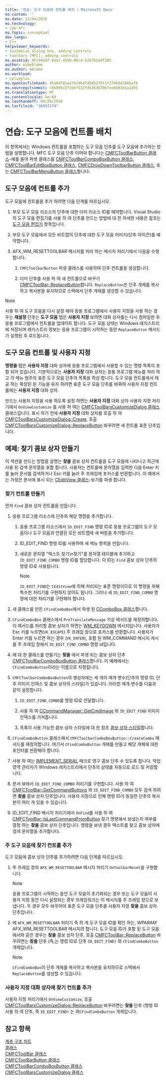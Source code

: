 ```yaml
---
title: '연습: 도구 모음에 컨트롤 배치 | Microsoft Docs'
ms.custom: ''
ms.date: 11/04/2016
ms.technology:
- cpp-mfc
ms.topic: conceptual
dev_langs:
- C++
helpviewer_keywords:
- Customize dialog box, adding controls
- toolbars [MFC], adding controls
ms.assetid: 8fc94bdf-0da7-45d9-8bc4-52b7b1edf205
author: mikeblome
ms.author: mblome
ms.workload:
- cplusplus
ms.openlocfilehash: 45a04f81ee7419bdf45052f0f1f2746dd7866af8
ms.sourcegitcommit: c6b095c5f3de7533fd535d679bfee0503e5a1d91
ms.translationtype: MT
ms.contentlocale: ko-KR
ms.lasthandoff: 06/26/2018
ms.locfileid: "36957174"
---
```

# <a name="walkthrough-putting-controls-on-toolbars"></a>연습: 도구 모음에 컨트롤 배치
이 항목에서는 Windows 컨트롤을 포함하는 도구 모음 단추를 도구 모음에 추가하는 방법을 설명합니다. MFC 도구 모음 단추 이어야 합니다는 [CMFCToolBarButton 클래스](../mfc/reference/cmfctoolbarbutton-class.md)-예를 들어 파생 클래스를 [CMFCToolBarComboBoxButton 클래스](../mfc/reference/cmfctoolbarcomboboxbutton-class.md), [CMFCToolBarEditBoxButton 클래스](../mfc/reference/cmfctoolbareditboxbutton-class.md), [CMFCDropDownToolbarButton 클래스](../mfc/reference/cmfcdropdowntoolbarbutton-class.md), 또는 [CMFCToolBarMenuButton 클래스](../mfc/reference/cmfctoolbarmenubutton-class.md)합니다.  
  
## <a name="adding-controls-to-toolbars"></a>도구 모음에 컨트롤 추가  
 도구 모음에 컨트롤을 추가 하려면 다음 단계를 따르십시오.  
  
1.  부모 도구 모음 리소스의 단추에 대한 더미 리소스 ID를 예약합니다. Visual Studio의 도구 모음 편집기를 사용 하 여 단추를 만드는 방법에 대 한 자세한 내용은 참조는 [도구 모음 편집기](../windows/toolbar-editor.md) 항목입니다.  
  
2.  부모 도구 모음에서 모든 비트맵의 단추에 대한 도구 모음 이미지(단추 아이콘)를 예약합니다.  
  
3.  AFX_WM_RESETTOOLBAR 메시지를 처리 하는 메시지 처리기에서 다음을 수행 합니다.  
  
    1.  `CMFCToolbarButton` 파생 클래스를 사용하여 단추 컨트롤을 생성합니다.  
  
    2.  더미 단추를 사용 하 여 새 컨트롤으로 바꾸기 [CMFCToolBar::ReplaceButton](../mfc/reference/cmfctoolbar-class.md#replacebutton)합니다. `ReplaceButton`은 단추 개체를 복사하고 복사본을 유지하므로 스택에서 단추 개체를 생성할 수 있습니다.  
  
> [!NOTE]
>  사용 하 여 도구 모음을 다시 설정 해야 응용 프로그램에서 사용자 지정을 사용 하는 경우는 **재설정** 단추는 **도구 모음** 탭은 **사용자 지정** 보려면 대화 상자를는 다시 컴파일한 후 응용 프로그램에서 컨트롤을 업데이트 합니다. 도구 모음 상태는 Windows 레지스트리에 저장되며 레지스트리 정보는 응용 프로그램이 시작하는 동안 `ReplaceButton` 메서드가 실행된 후 로드됩니다.  
  
## <a name="toolbar-controls-and-customization"></a>도구 모음 컨트롤 및 사용자 지정  
 **명령을** 탭은 **사용자 지정** 대화 상자에 응용 프로그램에서 사용할 수 있는 명령 목록이 포함 되어 있습니다. 기본적으로는 **사용자 지정** 대화 상자는 응용 프로그램 메뉴를 처리 하 고 각 메뉴 범주의 표준 도구 모음 단추의 목록을 작성 합니다. 도구 모음 컨트롤에서 제공 하는 확장된 된 기능을 유지 하려면 표준 도구 모음 단추를 바꿔야 사용자 지정 컨트롤에는 **사용자 지정** 대화 상자.  
  
 만드는 사용자 지정을 사용 하도록 설정 하면는 **사용자 지정** 대화 상자 사용자 지정 처리기에서 `OnViewCustomize` 를 사용 하 여는 [CMFCToolBarsCustomizeDialog 클래스](../mfc/reference/cmfctoolbarscustomizedialog-class.md) 클래스입니다. 표시 하기 전에 **사용자 지정** 대화 상자를 호출 하 여 [CMFCToolBarsCustomizeDialog::Create](../mfc/reference/cmfctoolbarscustomizedialog-class.md#create), 호출 [CMFCToolBarsCustomizeDialog::ReplaceButton](../mfc/reference/cmfctoolbarscustomizedialog-class.md#replacebutton) 바꾸려면 새 컨트롤 표준 단추입니다.  
  
## <a name="example-creating-a-find-combo-box"></a>예제: 찾기 콤보 상자 만들기  
 이 섹션을 만드는 방법을 설명는 **찾을** 콤보 상자 컨트롤을 도구 모음에 나타나고 최근에 사용 된 검색 문자열을 포함 합니다. 사용자는 컨트롤에 문자열을 입력한 다음 Enter 키를 눌러 문서를 검색하거나 Esc 키를 눌러 주 프레임에 포커스를 반환합니다. 이 예에서는 가정은 문서에 표시 되는 [CEditView 클래스](../mfc/reference/ceditview-class.md)-보기를 파생 합니다.  
  
### <a name="creating-the-find-control"></a>찾기 컨트롤 만들기  
 먼저 `Find` 콤보 상자 컨트롤을 만듭니다.  
  
1.  응용 프로그램 리소스에 단추와 해당 명령을 추가합니다.  
  
    1.  응용 프로그램 리소스에서 `ID_EDIT_FIND` 명령 ID로 응용 프로그램의 도구 모음이나 도구 모음과 연결된 모든 비트맵에 새 버튼을 추가합니다.  
  
    2.  ID_EDIT_FIND 명령 ID를 사용하여 새 메뉴 항목을 만듭니다.  
  
    3.  새로운 문자열 "텍스트 찾기\n찾기"를 문자열 테이블에 추가하고 `ID_EDIT_FIND_COMBO` 명령 ID를 할당합니다. 이 ID는 `Find` 콤보 상자 단추의 명령 ID로 사용됩니다.  
  
        > [!NOTE]
        >  `ID_EDIT_FIND`는 `CEditView`에 의해 처리되는 표준 명령이므로 이 명령을 위해 특수한 처리기를 구현하지 않아도 됩니다.  그러나 새 `ID_EDIT_FIND_COMBO` 명령에 대한 처리기를 구현해야 합니다.  
  
2.  새 클래스를 만든 `CFindComboBox`에서 파생 된 [CComboBox 클래스](../mfc/reference/ccombobox-class.md)합니다.  
  
3.  `CFindComboBox` 클래스에서 `PreTranslateMessage` 가상 메서드를 재정의합니다. 이 메서드를 처리할 콤보 상자가 하면는 [WM_KEYDOWN](http://msdn.microsoft.com/library/windows/desktop/ms646280) 메시지입니다. 사용자가 Esc 키를 누르면(`VK_ESCAPE`) 주 프레임 창으로 포커스를 반환합니다. 사용자가 Enter 키를 누르면 하는 경우 (`VK_ENTER`), 포함 된 WM_COMMAND 메시지 게시를 주 프레임 창에서 `ID_EDIT_FIND_COMBO` 명령 id입니다.  
  
4.  에 대 한 클래스를 만들기는 **찾을** 에서 파생 되는 콤보 상자 단추 [CMFCToolBarComboBoxButton 클래스](../mfc/reference/cmfctoolbarcomboboxbutton-class.md)합니다. 이 예제에서는 `CFindComboButton`이라는 이름으로 지정됩니다.  
  
5.  `CMFCToolbarComboBoxButton`의 생성자에는 세 개의 매개 변수(단추의 명령 ID, 단추 이미지 인덱스 및 콤보 상자의 스타일)가 있습니다. 이러한 매개 변수를 다음과 같이 설정합니다.  
  
    1.  `ID_EDIT_FIND_COMBO`를 명령 ID로 전달합니다.  
  
    2.  사용 하 여 [CCommandManager::GetCmdImage](http://msdn.microsoft.com/en-us/4094d08e-de74-4398-a483-76d27a742dca) 와 `ID_EDIT_FIND` 이미지 인덱스를 가져옵니다.  
  
    3.  목록이 사용 가능한 콤보 상자 스타일에 대 한 참조 [콤보 상자 스타일](../mfc/reference/styles-used-by-mfc.md#combo-box-styles)합니다.  
  
6.  `CFindComboButton` 클래스에서 `CMFCToolbarComboBoxButton::CreateCombo` 메서드를 재정의합니다. 여기서 `CFindComboButton` 개체를 만들고 해당 개체에 대한 포인터를 반환해야 합니다.  
  
7.  사용 하 여는 [IMPLEMENT_SERIAL](../mfc/reference/run-time-object-model-services.md#implement_serial) 매크로 영구 콤보 단추 수 있도록 합니다. 작업 영역 관리자가 Windows 레지스트리에서 단추의 상태를 자동으로 로드 및 저장합니다.  
  
8.  문서 뷰에서 `ID_EDIT_FIND_COMBO` 처리기를 구현합니다. 사용 하 여 [CMFCToolBar::GetCommandButtons](../mfc/reference/cmfctoolbar-class.md#getcommandbuttons) 와 `ID_EDIT_FIND_COMBO` 모두 검색 하려면 **찾을** 콤보 상자 단추입니다. 사용자 지정으로 인해 명령 ID가 동일한 단추의 복사본이 여러 개 있을 수 있습니다.  
  
9. ID_EDIT_FIND 메시지 처리기에서 `OnFind`를 사용 하 여 [CMFCToolBar::IsLastCommandFromButton](../mfc/reference/cmfctoolbar-class.md#islastcommandfrombutton) 찾기 명령에서 보냈는지 여부를 결정 하는 **찾을** 콤보 상자 단추입니다. 명령을 보낸 경우 텍스트를 찾고 콤보 상자에 검색 문자열을 추가합니다.  
  
### <a name="adding-the-find-control-to-the-main-toolbar"></a>주 도구 모음에 찾기 컨트롤 추가  
 도구 모음에 콤보 상자 단추를 추가하려면 다음 단계를 따르십시오.  
  
1.  주 프레임 창의 `AFX_WM_RESETTOOLBAR` 메시지 처리기 `OnToolbarReset`을 구현합니다.  
  
    > [!NOTE]
    >  응용 프로그램이 시작하는 동안 도구 모음이 초기화되는 경우 또는 도구 모음이 사용자 지정 동안 다시 설정되는 경우 프레임워크는 이 메시지를 주 프레임 창으로 보냅니다. 두 경우 모두 바꾸어야 표준 도구 모음 단추를 사용자 지정 **찾을** 콤보 상자 단추입니다.  
  
2.  에 `AFX_WM_RESETTOOLBAR` 처리기 즉 하 게 도구 모음 ID를 확인 하는, *WPARAM* AFX_WM_RESETTOOLBAR 메시지의 합니다. 도구 모음 ID가 포함 된 도구 모음에서와 같은 경우는 **찾을** 콤보 상자 단추, 호출 [CMFCToolBar::ReplaceButton](../mfc/reference/cmfctoolbar-class.md#replacebutton) 바꾸려면는 **찾을** 단추 (즉,는 명령 ID로 단추 `ID_EDIT_FIND)` 와 `CFindComboButton` 개체입니다.  
  
    > [!NOTE]
    >  `CFindComboBox`이 단추 개체를 복사하고 복사본을 유지하므로 스택에서 `ReplaceButton`를 생성할 수 있습니다.  
  
### <a name="adding-the-find-control-to-the-customize-dialog-box"></a>사용자 지정 대화 상자에 찾기 컨트롤 추가  
 사용자 지정 처리기에서 `OnViewCustomize`, 호출 [CMFCToolBarsCustomizeDialog::ReplaceButton](../mfc/reference/cmfctoolbarscustomizedialog-class.md#replacebutton) 바꾸려면는 **찾을** 단추 (명령 ID 사용 하 여 단추, 즉 `ID_EDIT_FIND)` 는 와`CFindComboButton` 개체입니다.  
  
## <a name="see-also"></a>참고 항목  
 [계층 구조 차트](../mfc/hierarchy-chart.md)   
 [클래스](../mfc/reference/mfc-classes.md)   
 [CMFCToolBar 클래스](../mfc/reference/cmfctoolbar-class.md)   
 [CMFCToolBarButton 클래스](../mfc/reference/cmfctoolbarbutton-class.md)   
 [CMFCToolBarComboBoxButton 클래스](../mfc/reference/cmfctoolbarcomboboxbutton-class.md)   
 [CMFCToolBarsCustomizeDialog 클래스](../mfc/reference/cmfctoolbarscustomizedialog-class.md)
